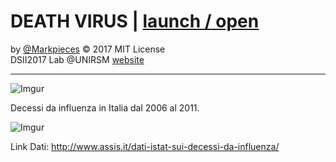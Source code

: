 
# DEATH VIRUS | [launch / open](http://dsii-2017-unirsm.github.io/Markpieces/Flu_Definitivo)

by [@Markpieces](https://github.com/Markpieces) © 2017 MIT License  
DSII2017 Lab @UNIRSM [website](http://dsii-2017-unirsm.github.io)

----

![Imgur](http://i.imgur.com/RwqwyY4.png)

Decessi da influenza in Italia dal 2006 al 2011.

![Imgur](http://i.imgur.com/TCAmEg1.png)

Link Dati:
http://www.assis.it/dati-istat-sui-decessi-da-influenza/
